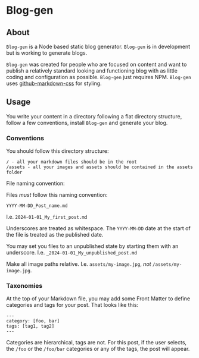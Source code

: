 # Blog-gen

## About

`Blog-gen` is a Node based static blog generator. `Blog-gen` is in development but is working to generate blogs.

`Blog-gen` was created for people who are focused on content and want to publish a relatively standard looking and functioning blog with as little coding and configuration as possible. `Blog-gen` just requires NPM. `Blog-gen` uses [github-markdown-css](https://github.com/sindresorhus/github-markdown-css) for styling.

## Usage

You write your content in a directory following a flat directory structure, follow a few conventions, install `Blog-gen` and generate your blog.

### Conventions

You should follow this directory structure:

```
/ - all your markdown files should be in the root
/assets - all your images and assets should be contained in the assets folder
```

File naming convention:

Files _must_ follow this naming convention:

```
YYYY-MM-DD_Post_name.md
```

I.e. `2024-01-01_My_first_post.md`

Underscores are treated as whitespace. The `YYYY-MM-DD` date at the start of the file is treated as the published date.

You may set you files to an unpublished state by starting them with an underscore. I.e. `_2024-01-01_My_unpublished_post.md`

Make all image paths relative. I.e. `assets/my-image.jpg`, _not_ `/assets/my-image.jpg`.

### Taxonomies

At the top of your Markdown file, you may add some Front Matter to define categories and tags for your post. That looks like this:

```
---
category: [foo, bar]
tags: [tag1, tag2]
---
```

Categories are hierarchical, tags are not. For this post, if the user selects, the `/foo` or the `/foo/bar` categories or any of the tags, the post will appear.
